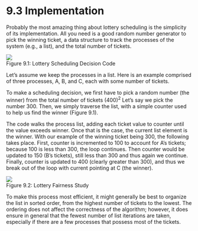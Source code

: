 # 9.3 Implementation  

Probably the most amazing thing about lottery scheduling is the simplicity of its implementation. All you need is a good random number generator to pick the winning ticket, a data structure to track the processes of the system (e.g., a list), and the total number of tickets.  

![](images/e7c0aba3aab5c6a14ad741ea8f74f9ce50d3f2d9e193748a53c89ac4f2649679.jpg)  
Figure 9.1: Lottery Scheduling Decision Code  

Let’s assume we keep the processes in a list. Here is an example comprised of three processes, A, B, and C, each with some number of tickets.  

To make a scheduling decision, we first have to pick a random number (the winner) from the total number of tickets $( 4 0 0 ) ^ { 2 }$ Let’s say we pick the number 300. Then, we simply traverse the list, with a simple counter used to help us find the winner (Figure 9.1).  

The code walks the process list, adding each ticket value to counter until the value exceeds winner. Once that is the case, the current list element is the winner. With our example of the winning ticket being 300, the following takes place. First, counter is incremented to 100 to account for A’s tickets; because 100 is less than 300, the loop continues. Then counter would be updated to 150 (B’s tickets), still less than 300 and thus again we continue. Finally, counter is updated to 400 (clearly greater than 300), and thus we break out of the loop with current pointing at C (the winner).  

![](images/ee95baf156d992a196a3b3ce4dbf4b47bb0ebb9c18cd2572c4ae5b5e1c916273.jpg)  
Figure 9.2: Lottery Fairness Study  

To make this process most efficient, it might generally be best to organize the list in sorted order, from the highest number of tickets to the lowest. The ordering does not affect the correctness of the algorithm; however, it does ensure in general that the fewest number of list iterations are taken, especially if there are a few processes that possess most of the tickets.  

